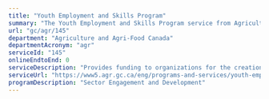 ```yaml
---
title: "Youth Employment and Skills Program"
summary: "The Youth Employment and Skills Program service from Agriculture and Agri-Food Canada is not available end-to-end online, according to the GC Service Inventory."
url: "gc/agr/145"
department: "Agriculture and Agri-Food Canada"
departmentAcronym: "agr"
serviceId: "145"
onlineEndtoEnd: 0
serviceDescription: "Provides funding to organizations for the creation of agricultural internships that provide young Canadians with meaningful career-related work experiences."
serviceUrl: "https://www5.agr.gc.ca/eng/programs-and-services/youth-employment-and-skills-program/?id=1557778999519"
programDescription: "Sector Engagement and Development"
---
```

